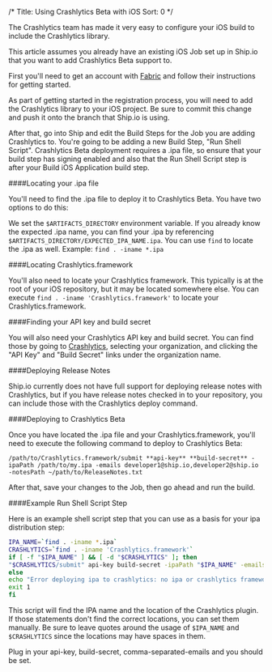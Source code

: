 /*
Title: Using Crashlytics Beta with iOS
Sort: 0
*/

The Crashlytics team has made it very easy to configure your iOS build to include the Crashlytics library.

This article assumes you already have an existing iOS Job set up in Ship.io that you want to add Crashlytics Beta support to.

First you'll need to get an account with [Fabric](https://get.fabric.io/) and follow their instructions for getting started.

As part of getting started in the registration process, you will need to add the Crashlytics library to your iOS project. Be sure to commit this change and push it onto the branch that Ship.io is using.

After that, go into Ship and edit the Build Steps for the Job you are adding Crashlytics to. You're going to be adding a new Build Step, "Run Shell Script". Crashlytics Beta deployment requires a .ipa file, so ensure that your build step has signing enabled and also that the Run Shell Script step is after your Build iOS Application build step.

####Locating your .ipa file

You'll need to find the .ipa file to deploy it to Crashlytics Beta. You have two options to do this:

We set the `$ARTIFACTS_DIRECTORY` environment variable. If you already know the expected .ipa name, you can find your .ipa by referencing `$ARTIFACTS_DIRECTORY/EXPECTED_IPA_NAME.ipa`.
You can use `find` to locate the .ipa as well. Example: `find . -iname *.ipa`

####Locating Crashlytics.framework

You'll also need to locate your Crashlytics framework. This typically is at the root of your iOS repository, but it may be located somewhere else. You can execute `find . -iname 'Crashlytics.framework'` to locate your Crashlytics.framework. 

####Finding your API key and build secret

You will also need your Crashlytics API key and build secret. You can find those by going to [Crashlytics](https://www.crashlytics.com/settings/organizations), selecting your organization, and clicking the "API Key" and "Build Secret" links under the organization name.

####Deploying Release Notes

Ship.io currently does not have full support for deploying release notes with Crashlytics, but if you have release notes checked in to your repository, you can include those with the Crashlytics deploy command. 

####Deploying to Crashlytics Beta

Once you have located the .ipa file and your Crashlytics.framework, you'll need to execute the following command to deploy to Crashlytics Beta:

```
/path/to/Crashlytics.framework/submit **api-key** **build-secret** -ipaPath /path/to/my.ipa -emails developer1@ship.io,developer2@ship.io -notesPath ~/path/to/ReleaseNotes.txt
```

After that, save your changes to the Job, then go ahead and run the build.

####Example Run Shell Script Step

Here is an example shell script step that you can use as a basis for your ipa distribution step:

```bash
IPA_NAME=`find . -iname *.ipa`
CRASHLYTICS=`find . -iname 'Crashlytics.framework'`
if [ -f "$IPA_NAME" ] && [ -d "$CRASHLYTICS" ]; then
"$CRASHLYTICS/submit" api-key build-secret -ipaPath "$IPA_NAME" -emails **comma-separated-emails**
else
echo "Error deploying ipa to crashlytics: no ipa or crashlytics framework found!";
exit 1
fi
```

This script will find the IPA name and the location of the Crashlytics plugin. If those statements don't find the correct locations, you can set them manually. Be sure to leave quotes around the usage of `$IPA_NAME` and `$CRASHLYTICS` since the locations may have spaces in them. 

Plug in your api-key, build-secret, comma-separated-emails and you should be set.
